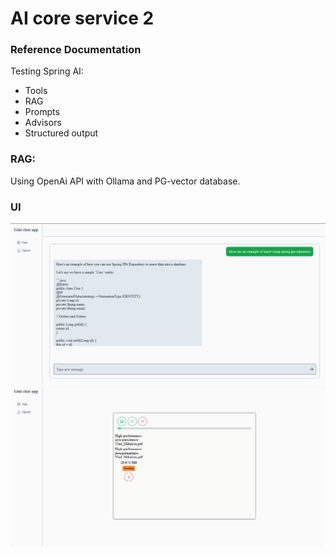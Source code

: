 # AI core service 2

### Reference Documentation

Testing Spring AI:

* Tools
* RAG
* Prompts
* Advisors
* Structured output

### RAG:
Using OpenAi API with Ollama and PG-vector database.

### UI


![ex1.png](ui/ex1.png)
![ex2.png](ui/ex2.png)


